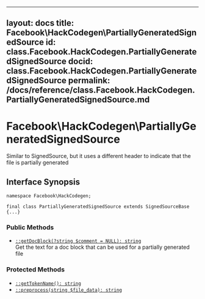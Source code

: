 
***

layout: docs
title: Facebook\\HackCodegen\\PartiallyGeneratedSignedSource
id: class.Facebook.HackCodegen.PartiallyGeneratedSignedSource
docid: class.Facebook.HackCodegen.PartiallyGeneratedSignedSource
permalink: /docs/reference/class.Facebook.HackCodegen.PartiallyGeneratedSignedSource.md
---







# Facebook\\HackCodegen\\PartiallyGeneratedSignedSource




Similar to SignedSource, but it uses a different header to indicate that the
file is partially generated




## Interface Synopsis




``` Hack
namespace Facebook\HackCodegen;

final class PartiallyGeneratedSignedSource extends SignedSourceBase {...}
```




### Public Methods




+ [` ::getDocBlock(?string $comment = NULL): string `](<class.Facebook.HackCodegen.PartiallyGeneratedSignedSource.getDocBlock.md>)\
  Get the text for a doc block that can be used for a partially
  generated file







### Protected Methods




* [` ::getTokenName(): string `](<class.Facebook.HackCodegen.PartiallyGeneratedSignedSource.getTokenName.md>)
* [` ::preprocess(string $file_data): string `](<class.Facebook.HackCodegen.PartiallyGeneratedSignedSource.preprocess.md>)